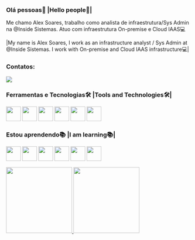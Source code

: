 ### Olá pessoas🤝 |Hello people🤝|

Me chamo Alex Soares, trabalho como analista de infraestrutura/Sys Admin na @Inside Sistemas. Atuo com infraestrutura On-premise e Cloud IAAS💻

|My name is Alex Soares, I work as an infrastructure analyst / Sys Admin at @Inside Sistemas. I work with On-premise and Cloud IAAS infrastructure💻|

### Contatos:

<div>
<a href="https://www.linkedin.com/in/alex-alves-soares-96831a1a6/" target="_blank"><img src="https://img.shields.io/badge/-LinkedIn-%230077B5?style=for-the-    badge&logo=linkedin&logoColor=white" target="_blank"></a>   
</div>

### Ferramentas e Tecnologias🛠 |Tools and Technologies🛠|
<p float="left">
 <img src="https://cdn.jsdelivr.net/gh/devicons/devicon/icons/git/git-original.svg" width="40" height="40"/>
 <img src="https://cdn.jsdelivr.net/gh/devicons/devicon/icons/gitlab/gitlab-original.svg" width="40" height="40"/>
 <img src="https://img.icons8.com/ios-glyphs/30/ffffff/github.png" width="40" height="40"/>
 <img src="https://img.icons8.com/color/48/000000/microsoft-sql-server.png" width="40" height="40"/>
 <img src="https://cdn.jsdelivr.net/gh/devicons/devicon/icons/html5/html5-original.svg" width="40" height="40" />
 <img src="https://cdn.jsdelivr.net/gh/devicons/devicon/icons/css3/css3-original.svg" width="40" height="40"/>
</p>


### Estou aprendendo📚 |I am learning📚|
<p float="left">
 <img src="https://img.icons8.com/fluency/48/000000/ansible.png" width="40" height="40"/>
 <img src="https://cdn.jsdelivr.net/gh/devicons/devicon/icons/googlecloud/googlecloud-original.svg" width="40" height="40"/>
 <img src="https://cdn.jsdelivr.net/gh/devicons/devicon/icons/docker/docker-original.svg" width="40" height="40"/>
 <img src="https://cdn.jsdelivr.net/gh/devicons/devicon/icons/kubernetes/kubernetes-plain.svg" width="40" height="40" />
 <img src="https://cdn.jsdelivr.net/gh/devicons/devicon/icons/amazonwebservices/amazonwebservices-original.svg" width="40" height="40"/>
 <img src="https://img.icons8.com/color/48/000000/terraform.png"width="40" height="40"/>
</p>

<div>
 <a href="https://github.com/So4resAlex">
 <img height="180em" src="https://github-readme-stats.vercel.app/api/top-langs/?username=So4resAlex&layout=compact&langs_count=7&theme=dracula"/>
 <img height="180em" src="https://github-readme-stats.vercel.app/api?username=So4resAlex&show_icons=true&theme=dracula&include_all_commits=true&count_private=true"/>
</div>
